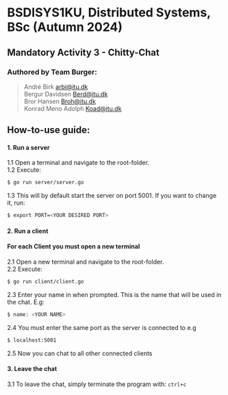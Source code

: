 # BSDISYS1KU, Distributed Systems, BSc (Autumn 2024)
## Mandatory Activity 3 - Chitty-Chat
### Authored by Team Burger:  
> André Birk <arbi@itu.dk>  
> Bergur Davidsen <Berd@itu.dk>  
> Bror Hansen <Broh@itu.dk>  
> Konrad Meno Adolph <Koad@itu.dk>  



## How-to-use guide:   
#### 1. Run a server  
1.1 Open a terminal and navigate to the root-folder.  
1.2 Execute: 
``` bash 
$ go run server/server.go
```  
1.3 This will by default start the server on port 5001. If you want to change it, run:
```bash
$ export PORT=<YOUR DESIRED PORT>
```

#### 2. Run a client  
#### **For each Client you must open a new terminal**  
2.1 Open a new terminal and navigate to the root-folder.  
2.2 Execute:
``` bash
$ go run client/client.go
```
2.3 Enter your name in when prompted. This is the name that will be used in the chat. E.g:
```bash
$ name: <YOUR NAME>
```

2.4 You must enter the same port as the server is connected to e.g

```bash
$ localhost:5001
```
2.5 Now you can chat to all other connected clients

#### 3. Leave the chat
3.1 To leave the chat, simply terminate the program with: `ctrl+c`




